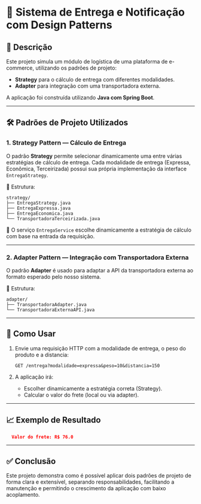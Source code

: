 # 🚚 Sistema de Entrega e Notificação com Design Patterns

## 📌 Descrição

Este projeto simula um módulo de logística de uma plataforma de e-commerce, utilizando os padrões de projeto:

- **Strategy** para o cálculo de entrega com diferentes modalidades.
- **Adapter** para integração com uma transportadora externa.

A aplicação foi construída utilizando **Java com Spring Boot**.

---

## 🛠️ Padrões de Projeto Utilizados

### 1. Strategy Pattern — Cálculo de Entrega

O padrão **Strategy** permite selecionar dinamicamente uma entre várias estratégias de cálculo de entrega. Cada modalidade de entrega (Expressa, Econômica, Terceirizada) possui sua própria implementação da interface `EntregaStrategy`.

📁 Estrutura:
```
strategy/
├── EntregaStrategy.java
├── EntregaExpressa.java
├── EntregaEconomica.java
└── TransportadoraTerceirizada.java
```

🔁 O serviço `EntregaService` escolhe dinamicamente a estratégia de cálculo com base na entrada da requisição.

---

### 2. Adapter Pattern — Integração com Transportadora Externa

O padrão **Adapter** é usado para adaptar a API da transportadora externa ao formato esperado pelo nosso sistema.

📁 Estrutura:
```
adapter/
├── TransportadoraAdapter.java
└── TransportadoraExternaAPI.java 
```

---

## 🚀 Como Usar

1. Envie uma requisição HTTP com a modalidade de entrega, o peso do produto e a distancia:
   ```
   GET /entrega?modalidade=expressa&peso=10&distancia=150
   ```

2. A aplicação irá:
   - Escolher dinamicamente a estratégia correta (Strategy).
   - Calcular o valor do frete (local ou via adapter).

---

## 📈 Exemplo de Resultado

```json
  Valor do frete: R$ 76.0
```

---

## ✅ Conclusão

Este projeto demonstra como é possível aplicar dois padrões de projeto de forma clara e extensível, separando responsabilidades, facilitando a manutenção e permitindo o crescimento da aplicação com baixo acoplamento.